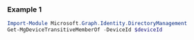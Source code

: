 ### Example 1
```powershell
Import-Module Microsoft.Graph.Identity.DirectoryManagement
Get-MgDeviceTransitiveMemberOf -DeviceId $deviceId
```
